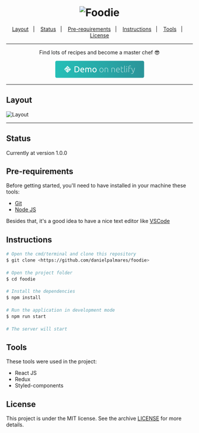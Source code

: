 <h1 align="center">
  <img alt="Foodie" title="Foodie" src="https://github.com/danielpalmares/foodie/blob/main/src/assets/foodie-logo.svg" />
</h1>

<p align="center">
  <a href="#layout">Layout</a>&nbsp;&nbsp;&nbsp;|&nbsp;&nbsp;&nbsp;
  <a href="#status">Status</a>&nbsp;&nbsp;&nbsp;|&nbsp;&nbsp;&nbsp;
  <a href="#pre-requirements">Pre-requirements</a>&nbsp;&nbsp;&nbsp;|&nbsp;&nbsp;&nbsp;
  <a href="#instructions">Instructions</a>&nbsp;&nbsp;&nbsp;|&nbsp;&nbsp;&nbsp;
  <a href="#tools">Tools</a>&nbsp;&nbsp;&nbsp;|&nbsp;&nbsp;&nbsp;
  <a href="#license">License</a>
</p>

---

<p align="center">
  Find lots of recipes and become a master chef 😎
</p>

<p align="center">
  <a href="https://dann-foodie.netlify.app/" target="_blank">
    <img alt="Demo on Netlify" src="https://github.com/danielpalmares/omnifood/blob/master/.github/demo-on-netlify.png">
  </a>
</p>

---

## Layout 

![Layout](https://github.com/danielpalmares/foodie/blob/main/.github/foodie-layout.jpg)

---

## Status

Currently at version 1.0.0


## Pre-requirements

Before getting started, you'll need to have installed in your machine these tools: 

- [Git](https://git-scm.com) 
- [Node JS](https://nodejs.org/en/)

Besides that, it's a good idea to have a nice text editor like [VSCode](https://code.visualstudio.com/)

## Instructions

```bash
# Open the cmd/terminal and clone this repository
$ git clone <https://github.com/danielpalmares/foodie>

# Open the project folder 
$ cd foodie

# Install the dependencies
$ npm install

# Run the application in development mode
$ npm run start

# The server will start
```

## Tools

These tools were used in the project:

- React JS
- Redux
- Styled-components

## License

This project is under the MIT license. See the archive [LICENSE](https://github.com/danielpalmares/foodie/blob/main/LICENSE) for more details.
